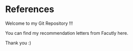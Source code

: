 # References

Welcome to my Git Repository !!!

You can find my recommendation letters from Facutly here.

Thank you :)
